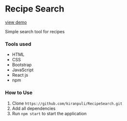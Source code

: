 # Recipe Search 
[view demo](https://kiranpuli.github.io/RecipeSearch/)

Simple search tool for recipes

### Tools used
* HTML
* CSS
* Bootstrap
* JavaScript
* React js
* npm

### How to Use
1. Clone `https://github.com/kiranpuli/RecipeSearch.git`
2. Add all dependencies
3. Run `npm start` to start the application
